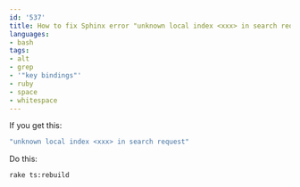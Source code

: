 ```yaml
---
id: '537'
title: How to fix Sphinx error "unknown local index <xxx> in search request"
languages:
- bash
tags:
- alt
- grep
- '"key bindings"'
- ruby
- space
- whitespace
---
```

If you get this:


```bash
"unknown local index <xxx> in search request"
```
    

Do this:


```bash
rake ts:rebuild
```
    

